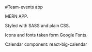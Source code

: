 #Team-events app

MERN APP.

Styled with SASS and plain CSS.

Icons and fonts taken form Google Fonts.

Calendar component: react-big-calendar
